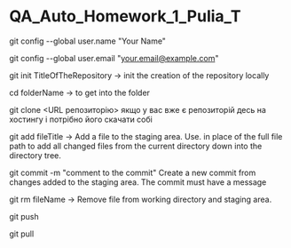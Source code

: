 # QA_Auto_Homework_1_Pulia_T

git config --global user.name "Your Name"

git config --global user.email "your.email@example.com"

git init TitleOfTheRepository -> init the creation of the repository locally

cd folderName -> to get into the folder

git clone <URL репозиторію> якщо у вас вже є репозиторій десь на
хостингу і потрібно його скачати собі

git add fileTitle -> Add a file to the staging area. Use. in place of the full file path to add all changed files from the current directory down into the directory tree.

git commit -m "comment to the commit" Create a new commit from changes added to the staging area. The commit must have a message

git rm fileName -> Remove file from working directory and staging area.

git push

git pull


